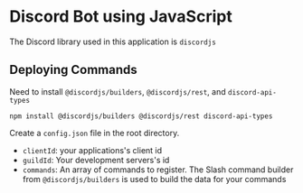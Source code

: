 # Discord Bot using JavaScript

The Discord library used in this application is `discordjs`

## Deploying Commands

Need to install `@discordjs/builders`, `@discordjs/rest`, and `discord-api-types`

```shell
npm install @discordjs/builders @discordjs/rest discord-api-types
```

Create a `config.json` file in the root directory.

- `clientId`: your applications's client id
- `guildId`: Your development servers's id
- `commands`: An array of commands to register. The Slash command builder from `@discordjs/builders` is used to build the data for your commands
